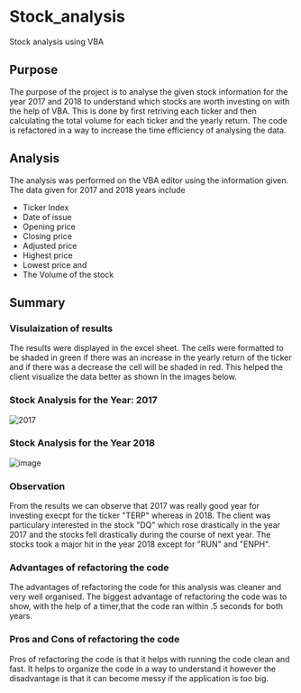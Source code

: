 # Stock_analysis
Stock analysis using VBA
## Purpose
The purpose of the project is to analyse the given stock information for the year 2017 and 2018 to understand which stocks are worth investing on with the help of VBA. This is done by first retriving each ticker and then calculating the total volume for each ticker and the yearly return. The code is refactored in a way to increase the time efficiency of analysing the data.
## Analysis
The analysis was performed on the VBA editor using the information given. The data given for 2017 and 2018 years include 
* Ticker Index 
* Date of issue
* Opening price
* Closing price
* Adjusted price
* Highest price
* Lowest price and
* The Volume of the stock
## Summary
### Visulaization of results
The results were displayed in the excel sheet. The cells were formatted to be shaded in green if there was an increase in the yearly return of the ticker and if there was a decrease the cell will be shaded in red. This helped the client visualize the data better as shown in the images below.
### Stock Analysis for the Year: 2017
![2017](https://user-images.githubusercontent.com/94252681/154615202-f5455e54-89b4-43c0-9ad5-a36042578c24.png)
### Stock Analysis for the Year 2018
![image](https://user-images.githubusercontent.com/94252681/154615335-04942910-4965-4c6e-ade6-6adc43733f87.png)
### Observation
From the results we can observe that 2017 was really good year for investing execpt for the ticker "TERP" whereas in 2018. The client was particulary interested in the stock "DQ" which rose drastically in the year 2017 and the stocks fell drastically during the course of next year. The stocks took a major hit in the year 2018 except for "RUN" and "ENPH". 
### Advantages of refactoring the code
The advantages of refactoring the code for this analysis was cleaner and very well organised. The biggest advantage of refactoring the code was to show, with the help of a timer,that the code ran within .5 seconds for both years.
### Pros and Cons of refactoring the code
Pros of refactoring the code is that it helps with running the code clean and fast. It helps to organize the code in a way to understand it however the disadvantage is that it can become messy if the application is too big.
